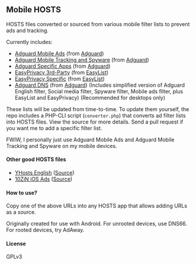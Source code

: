 ## Mobile HOSTS

HOSTS files converted or sourced from various mobile filter lists to prevent ads and tracking.

Currently includes:
- [Adguard Mobile Ads](https://raw.githubusercontent.com/r-a-y/mobile-hosts/master/AdguardMobileAds.txt) (from [Adguard](https://github.com/AdguardTeam/AdguardFilters/blob/master/MobileFilter/sections/adservers.txt))
- [Adguard Mobile Tracking and Spyware](https://raw.githubusercontent.com/r-a-y/mobile-hosts/master/AdguardMobileSpyware.txt) (from [Adguard](https://github.com/AdguardTeam/AdguardFilters/blob/master/SpywareFilter/sections/mobile.txt))
- [Adguard Specific Apps](https://raw.githubusercontent.com/r-a-y/mobile-hosts/master/AdguardApps.txt) (from [Adguard](https://github.com/AdguardTeam/AdguardFilters/blob/master/MobileFilter/sections/specific_app.txt))
- [EasyPrivacy 3rd-Party](https://raw.githubusercontent.com/r-a-y/mobile-hosts/master/EasyPrivacy3rdParty.txt) (from [EasyList](https://github.com/easylist/easylist/blob/master/easyprivacy/easyprivacy_thirdparty.txt))
- [EasyPrivacy Specific](https://raw.githubusercontent.com/r-a-y/mobile-hosts/master/EasyPrivacySpecific.txt) (from [EasyList](https://github.com/easylist/easylist/blob/master/easyprivacy/easyprivacy_specific.txt))
- [Adguard DNS](https://raw.githubusercontent.com/r-a-y/mobile-hosts/master/AdguardDNS.txt) (from [Adguard](https://adguardteam.github.io/AdGuardSDNSFilter/Filters/filter.txt)) (Includes simplified version of Adguard English filter, Social media filter, Spyware filter, Mobile ads filter, plus EasyList and EasyPrivacy) (Recommended for desktops only)

These lists will be updated from time-to-time.  To update them yourself, the repo includes a PHP-CLI script (`converter.php`) that converts ad filter lists into HOSTS files.  View the source for more details.  Send a pull request if you want me to add a specific filter list.

FWIW, I personally just use Adguard Mobile Ads and Adguard Mobile Tracking and Spyware on my mobile devices.

#### Other good HOSTS files
- [YHosts English](https://raw.githubusercontent.com/vokins/yhosts/master/data/union/en.txt) ([Source](https://github.com/vokins/yhosts/blob/master/data/union/en.txt))
- [10ZiN iOS Ads](https://raw.githubusercontent.com/10ZiN/10ZiN.github.io/master/downloads/iOSAds.txt) ([Source](https://github.com/10ZiN/10ZiN.github.io/blob/master/downloads/iOSAds.txt))

#### How to use?

Copy one of the above URLs into any HOSTS app that allows adding URLs as a source.

Originally created for use with Android.  For unrooted devices, use DNS66.  For rooted devices, try AdAway.


#### License

GPLv3